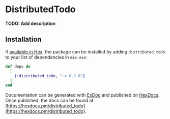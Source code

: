 # DistributedTodo

**TODO: Add description**

## Installation

If [available in Hex](https://hex.pm/docs/publish), the package can be installed
by adding `distributed_todo` to your list of dependencies in `mix.exs`:

```elixir
def deps do
  [
    {:distributed_todo, "~> 0.1.0"}
  ]
end
```

Documentation can be generated with [ExDoc](https://github.com/elixir-lang/ex_doc)
and published on [HexDocs](https://hexdocs.pm). Once published, the docs can
be found at [https://hexdocs.pm/distributed_todo](https://hexdocs.pm/distributed_todo).

